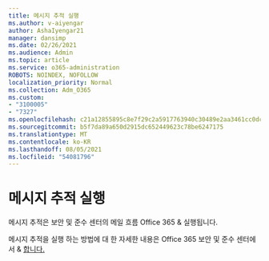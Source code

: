 ```yaml
---
title: 메시지 추적 실행
ms.author: v-aiyengar
author: AshaIyengar21
manager: dansimp
ms.date: 02/26/2021
ms.audience: Admin
ms.topic: article
ms.service: o365-administration
ROBOTS: NOINDEX, NOFOLLOW
localization_priority: Normal
ms.collection: Adm_O365
ms.custom:
- "3100005"
- "7327"
ms.openlocfilehash: c21a12855895c8e7f29c2a5917763940c30489e2aa3461cc0dc99799b86c9a34
ms.sourcegitcommit: b5f7da89a650d2915dc652449623c78be6247175
ms.translationtype: MT
ms.contentlocale: ko-KR
ms.lasthandoff: 08/05/2021
ms.locfileid: "54081796"
---
```

# <a name="run-a-message-trace"></a>메시지 추적 실행

메시지 추적은 보안 및 준수 센터의 메일 흐름 Office 365 & 실행됩니다.

메시지 추적을 실행 하는 방법에 대 한 자세한 내용은 Office 365 보안 및 준수 센터에서 & [합니다.](https://go.microsoft.com/fwlink/?linkid=2103855)
